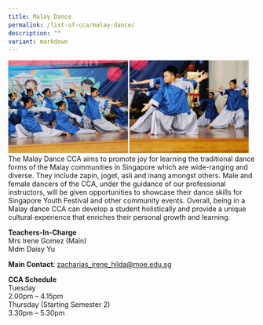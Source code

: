 ```yaml
---
title: Malay Dance
permalink: /list-of-cca/malay-dance/
description: ""
variant: markdown
---
```

![](/images/CCAs/2023_cca_malay_dance.gif)
The Malay Dance CCA aims to promote joy for learning the traditional dance forms of the Malay communities in Singapore which are wide-ranging and diverse. They include&nbsp;zapin,&nbsp;joget,&nbsp;asli&nbsp;and&nbsp;inang amongst others. Male and female dancers of the CCA, under the guidance of our professional instructors, will be given opportunities to showcase their dance skills for Singapore Youth Festival and other community events. Overall, being in a Malay dance CCA can develop a student holistically and provide a unique cultural experience that enriches their personal growth and learning.

**Teachers-In-Charge**
<br>Mrs Irene Gomez (Main)
<br>Mdm Daisy Yu

**Main Contact**: zacharias_irene_hilda@moe.edu.sg

**CCA Schedule**
<br>Tuesday
<br>2.00pm – 4.15pm
<br>Thursday (Starting Semester 2)
<br>3.30pm – 5.30pm